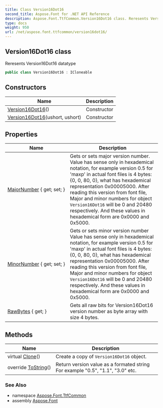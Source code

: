 ```yaml
---
title: Class Version16Dot16
second_title: Aspose.Font for .NET API Reference
description: Aspose.Font.TtfCommon.Version16Dot16 class. Reresents Version16Dot16 datatype
type: docs
weight: 950
url: /net/aspose.font.ttfcommon/version16dot16/
---
```

## Version16Dot16 class

Reresents Version16Dot16 datatype

```csharp
public class Version16Dot16 : ICloneable
```

## Constructors

| Name | Description |
| --- | --- |
| [Version16Dot16](version16dot16/#constructor)() | Constructor |
| [Version16Dot16](version16dot16/#constructor_1)(ushort, ushort) | Constructor |

## Properties

| Name | Description |
| --- | --- |
| [MajorNumber](../../aspose.font.ttfcommon/version16dot16/majornumber/) { get; set; } | Gets or sets major version number. Value has sense only in hexademical notation, for example version 0.5 for 'maxp' in actual font files is 4 bytes: {0, 0, 80, 0}, what has hexademical representation 0x00005000. After reading this version from font file, Major and minor numbers for object `Version16Dot16` will be 0 and 20480 respectively. And these values in hexademical form are 0x0000 and 0x5000. |
| [MinorNumber](../../aspose.font.ttfcommon/version16dot16/minornumber/) { get; set; } | Gets or sets minor version number Value has sense only in hexademical notation, for example version 0.5 for 'maxp' in actual font files is 4 bytes: {0, 0, 80, 0}, what has hexademical representation 0x00005000. After reading this version from font file, Major and minor numbers for object `Version16Dot16` will be 0 and 20480 respectively. And these values in hexademical form are 0x0000 and 0x5000. |
| [RawBytes](../../aspose.font.ttfcommon/version16dot16/rawbytes/) { get; } | Gets all raw bits for Version16Dot16 version number as byte array with size 4 bytes. |

## Methods

| Name | Description |
| --- | --- |
| virtual [Clone](../../aspose.font.ttfcommon/version16dot16/clone/)() | Create a copy of `Version16Dot16` object. |
| override [ToString](../../aspose.font.ttfcommon/version16dot16/tostring/)() | Return version value as a formated string For example "0.5", "1.1", "3.0" etc. |

### See Also

* namespace [Aspose.Font.TtfCommon](../../aspose.font.ttfcommon/)
* assembly [Aspose.Font](../../)


